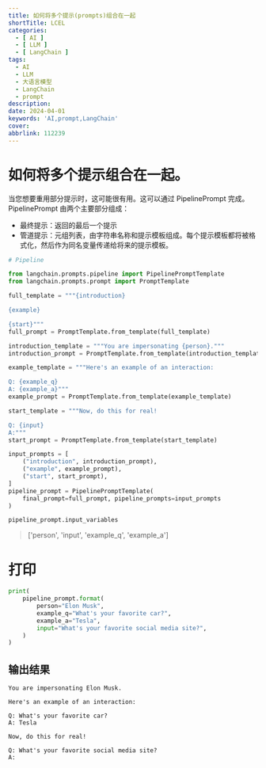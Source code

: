 ```yaml
---
title: 如何将多个提示(prompts)组合在一起
shortTitle: LCEL
categories:
  - [ AI ]
  - [ LLM ]
  - [ LangChain ]
tags:
  - AI
  - LLM
  - 大语言模型
  - LangChain
  - prompt
description:
date: 2024-04-01
keywords: 'AI,prompt,LangChain'
cover:
abbrlink: 112239
---
```


# 如何将多个提示组合在一起。

当您想要重用部分提示时，这可能很有用。这可以通过 PipelinePrompt 完成。PipelinePrompt 由两个主要部分组成：

- 最终提示：返回的最后一个提示
- 管道提示：元组列表，由字符串名称和提示模板组成。每个提示模板都将被格式化，然后作为同名变量传递给将来的提示模板。

```python
# Pipeline

from langchain.prompts.pipeline import PipelinePromptTemplate
from langchain.prompts.prompt import PromptTemplate

full_template = """{introduction}

{example}

{start}"""
full_prompt = PromptTemplate.from_template(full_template)

introduction_template = """You are impersonating {person}."""
introduction_prompt = PromptTemplate.from_template(introduction_template)

example_template = """Here's an example of an interaction:

Q: {example_q}
A: {example_a}"""
example_prompt = PromptTemplate.from_template(example_template)

start_template = """Now, do this for real!

Q: {input}
A:"""
start_prompt = PromptTemplate.from_template(start_template)

input_prompts = [
    ("introduction", introduction_prompt),
    ("example", example_prompt),
    ("start", start_prompt),
]
pipeline_prompt = PipelinePromptTemplate(
    final_prompt=full_prompt, pipeline_prompts=input_prompts
)

pipeline_prompt.input_variables
```
> ['person', 'input', 'example_q', 'example_a']

# 打印
```python
print(
    pipeline_prompt.format(
        person="Elon Musk",
        example_q="What's your favorite car?",
        example_a="Tesla",
        input="What's your favorite social media site?",
    )
)
```
## 输出结果
```text
You are impersonating Elon Musk.

Here's an example of an interaction:

Q: What's your favorite car?
A: Tesla

Now, do this for real!

Q: What's your favorite social media site?
A:
```
